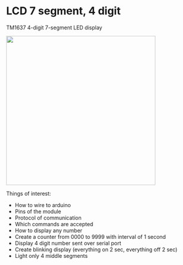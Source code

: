 # LCD 7 segment, 4 digit

TM1637 4-digit 7-segment LED display

<img src="https://user-images.githubusercontent.com/5618092/208867888-d34cc3ba-6952-4b4d-acf3-328fb10722c9.png" width="400"  />

Things of interest:
- How to wire to arduino
- Pins of the module
- Protocol of communication
- Which commands are accepted
- How to display any number
- Create a counter from 0000 to 9999 with interval of 1 second
- Display 4 digit number sent over serial port
- Create blinking display (everything on 2 sec, everything off 2 sec)
- Light only 4 middle segments
